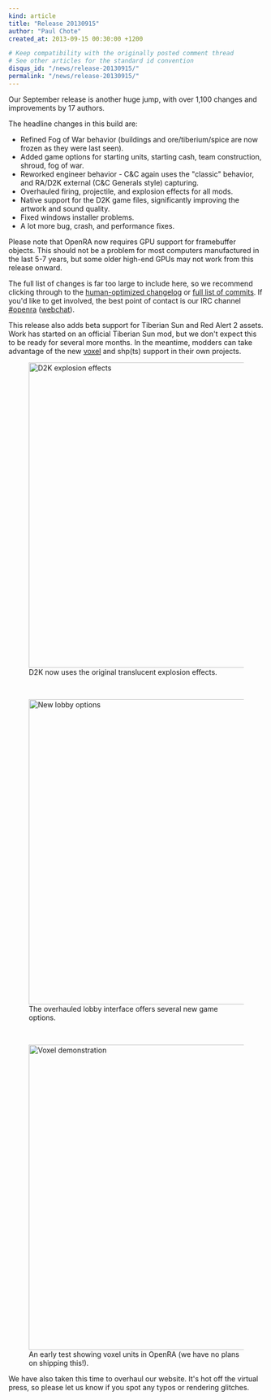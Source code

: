 ```yaml
---
kind: article
title: "Release 20130915"
author: "Paul Chote"
created_at: 2013-09-15 00:30:00 +1200

# Keep compatibility with the originally posted comment thread
# See other articles for the standard id convention
disqus_id: "/news/release-20130915/"
permalink: "/news/release-20130915/"
---
```


Our September release is another huge jump, with over 1,100 changes and improvements by 17 authors.

The headline changes in this build are:

   - Refined Fog of War behavior (buildings and ore/tiberium/spice are now frozen as they were last seen).
   - Added game options for starting units, starting cash, team construction, shroud, fog of war.
   - Reworked engineer behavior - C&C again uses the "classic" behavior, and RA/D2K external (C&C Generals style) capturing.
   - Overhauled firing, projectile, and explosion effects for all mods.
   - Native support for the D2K game files, significantly improving the artwork and sound quality.
   - Fixed windows installer problems.
   - A lot more bug, crash, and performance fixes.

Please note that OpenRA now requires GPU support for framebuffer objects.
This should not be a problem for most computers manufactured in the last 5-7 years, but some older high-end GPUs may not work from this release onward.

The full list of changes is far too large to include here, so we recommend clicking through to the [human-optimized changelog](https://github.com/OpenRA/OpenRA/blob/release-20130915/CHANGELOG) or [full list of commits](https://github.com/OpenRA/OpenRA/compare/release-20130514...release-20130915).
If you'd like to get involved, the best point of contact is our IRC channel [#openra](irc://chat.freenode.net/openra) ([webchat](https://webchat.freenode.net/?channels=openra)).

This release also adds beta support for Tiberian Sun and Red Alert 2 assets.
Work has started on an official Tiberian Sun mod, but we don't expect this to be ready for several more months.
In the meantime, modders can take advantage of the new [voxel](https://github.com/OpenRA/OpenRA/wiki/Adding-a-voxel-unit-ingame) and shp(ts) support in their own projects.

<figure>
  <img src="{{ '/images/news/20130915-explosions.png' | relative_url }}" width="600" loading="lazy" alt="D2K explosion effects" />
  <figcaption>D2K now uses the original translucent explosion effects.</figcaption>
</figure>
<br />
<figure>
  <img src="{{ '/images/news/20130915-lobby.png' | relative_url }}" width="600" loading="lazy" alt="New lobby options" />
  <figcaption>The overhauled lobby interface offers several new game options.</figcaption>
</figure>
<br />
<figure>
  <img src="{{ '/images/news/20130915-ra2voxels.png' | relative_url }}" width="600" loading="lazy" alt="Voxel demonstration" />
  <figcaption>An early test showing voxel units in OpenRA (we have no plans on shipping this!).</figcaption>
</figure>

We have also taken this time to overhaul our website. It's hot off the virtual press, so please let us know if you spot any typos or rendering glitches.
